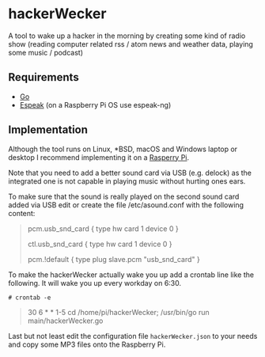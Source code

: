 # hackerWecker
A tool to wake up a hacker in the morning by creating some kind of radio show (reading computer related rss / atom news and weather data, playing some music / podcast)

## Requirements

* [Go](https://golang.org/)
* [Espeak](http://espeak.sourceforge.net/) (on a Raspberry Pi OS use espeak-ng)


## Implementation

Although the tool runs on Linux, *BSD, macOS and Windows laptop or desktop I recommend implementing it on a [Rasperry Pi](https://www.raspberrypi.org/).

Note that you need to add a better sound card via USB (e.g. delock) as the integrated one is not capable in playing music without hurting ones ears.

To make sure that the sound is really played on the second sound card added via USB edit or create the file /etc/asound.conf with the following content:

> pcm.usb_snd_card {
>     type hw
>     card 1
>     device 0
> }
>
> ctl.usb_snd_card {
>     type hw
>     card 1
>     device 0
> }
>
> pcm.!default {
>     type plug
>     slave.pcm "usb_snd_card"
> }

To make the hackerWecker actually wake you up add a crontab line like the following. It will wake you up every workday on 6:30.

`# crontab -e`

> 30 6 * * 1-5 cd /home/pi/hackerWecker; /usr/bin/go run main/hackerWecker.go

Last but not least edit the configuration file `hackerWecker.json` to your needs and copy some MP3 files onto the Raspberry Pi.
